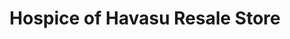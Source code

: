 ---
title: "Hospice of Havasu Resale Store"
url: /lake-havasu-city/hospice-of-havasu-resale-store/
shop: charity
---